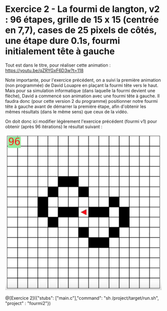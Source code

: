 # Exercice 2 - La fourmi de langton, v2 : 96 étapes, grille de 15 x 15 (centrée en 7,7), cases de 25 pixels de côtés, une étape dure 0.1s, fourmi initialement tête à gauche

Tout est dans le titre, pour réaliser cette animation : https://youtu.be/qZRYGxF6D3w?t=118

Note importante, pour l'exercice précédent, on a suivi la première animation (non programmée) de David Louapre en plaçant la fourmi tête vers le haut. Mais pour sa simulation informatique (dans laquelle la fourmi devient une flèche), David a commencé son animation avec une fourmi tête à gauche. Il faudra donc (pour cette version 2 du programme) positionner notre fourmi tête à gauche avant de démarrer la première étape, afin d'obtenir les mêmes résultats (dans le même sens) que ceux de la vidéo.

On doit donc ici modifier légèrement l'exercice précédent (fourmi v1) pour obtenir (après 96 itérations) le résultat suivant :

![fourmi2](img/ex2.png)

@[Exercice 2]({"stubs": ["main.c"],"command": "sh /project/target/run.sh", "project" : "fourmi2"})
